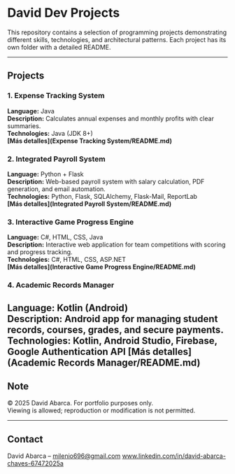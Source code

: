 # David Dev Projects

This repository contains a selection of programming projects demonstrating different skills, technologies, and architectural patterns.
Each project has its own folder with a detailed README.

---

## Projects

### 1. Expense Tracking System
**Language:** Java  
**Description:** Calculates annual expenses and monthly profits with clear summaries.  
**Technologies:** Java (JDK 8+)  
**[Más detalles](Expense Tracking System/README.md)**

### 2. Integrated Payroll System
**Language:** Python + Flask  
**Description:** Web-based payroll system with salary calculation, PDF generation, and email automation.  
**Technologies:** Python, Flask, SQLAlchemy, Flask-Mail, ReportLab  
**[Más detalles](Integrated Payroll System/README.md)**

### 3. Interactive Game Progress Engine
**Language:** C#, HTML, CSS, Java  
**Description:** Interactive web application for team competitions with scoring and progress tracking.  
**Technologies:** C#, HTML, CSS, ASP.NET  
**[Más detalles](Interactive Game Progress Engine/README.md)**

### 4. Academic Records Manager
**Language:** Kotlin (Android)  
**Description:** Android app for managing student records, courses, grades, and secure payments.  
**Technologies:** Kotlin, Android Studio, Firebase, Google Authentication API
**[Más detalles](Academic Records Manager/README.md)**
---

## Note
© 2025 David Abarca. For portfolio purposes only.  
Viewing is allowed; reproduction or modification is not permitted.

---

## Contact
David Abarca – milenio696@gmail.com
www.linkedin.com/in/david-abarca-chaves-67472025a
